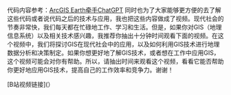 代码内容参考：[ArcGIS Earth牵手ChatGPT](https://mp.weixin.qq.com/s/SI6PrKO1MFtSFHqB2jm4pw)
同时也为了大家能够更方便的去了解这些代码或者说代码之后的技术与应用，我也把这些内容做成了视频。现代社会的节奏非常快，我们每天都在忙碌地工作、学习和生活。但是，如果你对GIS（地理信息系统）以及相关技术感兴趣，我推荐你抽出十分钟时间观看下面的视频。在这个视频中，我们将探讨GIS在现代社会中的应用，以及如何利用GIS技术进行地理数据分析和决策制定。如果你想更好地了解GIS技术，或者想在工作中应用GIS，这个视频可能会对你有帮助。所以，请抽出时间来观看这个视频，看看它能否帮助你更好地应用GIS技术，提高自己的工作效率和竞争力。谢谢！

[B站视频链接](）
